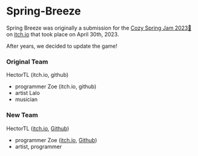 # Spring-Breeze

Spring Breeze was originally a submission for the <a href="https://itch.io/jam/cozy-spring-jam-2023-/rate/2044557">Cozy Spring Jam 2023🌿</a> on <a href="https://hectortl.itch.io/spring-breeze">itch.io</a> that took place on April 30th, 2023.

After years, we decided to update the game!

### Original Team
HectorTL (itch.io, github)
  - programmer
Zoe (itch.io, github)
  - artist
Lalo
  - musician

### New Team
HectorTL (<a href="https://hectortl.itch.io/">itch.io</a>, <a href="https://github.com/HTLGames">Github</a>)
  - programmer
Zoe (<a href="https://lorevoon.itch.io/">itch.io</a>, <a href="https://github.com/lorevoon">Github</a>)
  - artist, programmer
